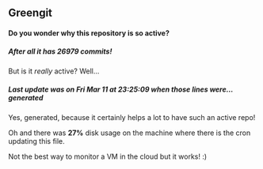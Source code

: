 ## Greengit

#### Do you wonder why this repository is so active?

##### After all it has 26979 commits!

But is it *really* active? Well...

##### Last update was on Fri Mar 11 at 23:25:09 when those lines were... generated

Yes, generated, because it certainly helps a lot to have such an active repo!

Oh and there was **27%** disk usage on the machine
where there is the cron updating this file.

Not the best way to monitor a VM in the cloud but it works! :)
